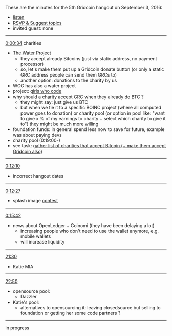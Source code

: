 These are the minutes for the 5th Gridcoin hangout on September 3, 2016:
* [listen](https://soundcloud.com/gridcoin-community-hangouts/5th-hangout)
* [RSVP & Suggest topics](https://steemit.com/gridcoin/@cm-steem/gridcoin-community-hangout-005-rsvp-and-suggest-topics)
* invited guest: none


***


[0:00:34](https://soundcloud.com/gridcoin-community-hangouts/5th-hangout#t=0:34) charities
* [The Water Project](https://thewaterproject.org)
  * they accept already Bitcoins (just via static address, no payment processor)
  * so, let's make them put up a Gridcoin donate button (or only a static GRC address people can send them GRCs to)
  * another option: donations to the charity by us
* WCG has also a water project
* project: [girls who code](https://girlswhocode.com)
* why should a charity accept GRC when they already do BTC ? 
  * they might say: just give us BTC
  * but when we tie it to a specific BOINC project (where all computed power goes to donation) or charity pool (or option in pool like: "want to give x % of my earnings to charity + select which charity to give it to") they might be much more willing
* foundation funds: in general spend less now to save for future, example was about paying devs
* charity pool (0:19:00-)
* see task: [gather list of charities that accept Bitcoin (+ make them accept Gridcoin also)](https://github.com/Erkan-Yilmaz/Gridcoin-tasks/issues/62)

***

[0:12:10](https://soundcloud.com/gridcoin-community-hangouts/5th-hangout#t=12:10)
* incorrect hangout dates

***

[0:12:27](https://soundcloud.com/gridcoin-community-hangouts/5th-hangout#t=12:27)
* splash image [contest](https://cryptocointalk.com/topic/49361-contest-create-a-new-wallet-splash-image/)

***

[0:15:42](https://soundcloud.com/gridcoin-community-hangouts/5th-hangout#t=15:42)
* news about OpenLedger + Coinomi (they have been delaying a lot)
  * increasing people who don't need to use the wallet anymore, e.g. mobile wallets
  * will increase liquidity

***

[21:30](https://soundcloud.com/gridcoin-community-hangouts/5th-hangout#t=21:30)
* Katie MIA

***

[22:50](https://soundcloud.com/gridcoin-community-hangouts/5th-hangout#t=22:50)
* opensource pool:
  * Dazzler
* Katie's pool:
  * alternatives to opensourcing it: leaving closedsource but selling to foundation or getting her some code partners ?

***

in progress
